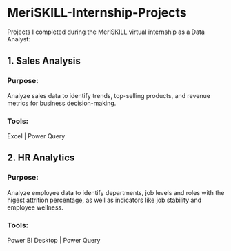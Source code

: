 # MeriSKILL-Internship-Projects
Projects I completed during the MeriSKILL virtual internship as a Data Analyst: 

## 1. Sales Analysis
### Purpose: 
Analyze sales data to identify trends, top-selling products, and revenue metrics for business decision-making.
### Tools:
Excel | Power Query

## 2. HR Analytics
### Purpose:
Analyze employee data to identify departments, job levels and roles with the higest attrition percentage, as well as indicators like job stability and employee wellness.
### Tools:
Power BI Desktop | Power Query

